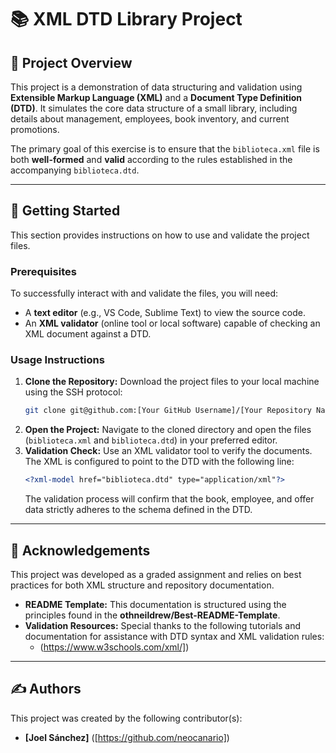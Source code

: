 # 📚 XML DTD Library Project

## 📜 Project Overview

This project is a demonstration of data structuring and validation using **Extensible Markup Language (XML)** and a **Document Type Definition (DTD)**. It simulates the core data structure of a small library, including details about management, employees, book inventory, and current promotions.

The primary goal of this exercise is to ensure that the `biblioteca.xml` file is both **well-formed** and **valid** according to the rules established in the accompanying `biblioteca.dtd`.

---

## 🚀 Getting Started

This section provides instructions on how to use and validate the project files.

### Prerequisites

To successfully interact with and validate the files, you will need:

* A **text editor** (e.g., VS Code, Sublime Text) to view the source code.
* An **XML validator** (online tool or local software) capable of checking an XML document against a DTD.

### Usage Instructions

1.  **Clone the Repository:** Download the project files to your local machine using the SSH protocol:
    ```bash
    git clone git@github.com:[Your GitHub Username]/[Your Repository Name].git
    ```
2.  **Open the Project:** Navigate to the cloned directory and open the files (`biblioteca.xml` and `biblioteca.dtd`) in your preferred editor.
3.  **Validation Check:** Use an XML validator tool to verify the documents. The XML is configured to point to the DTD with the following line:
    ```xml
    <?xml-model href="biblioteca.dtd" type="application/xml"?>
    ```
    The validation process will confirm that the book, employee, and offer data strictly adheres to the schema defined in the DTD.

---

## 🙏 Acknowledgements

This project was developed as a graded assignment and relies on best practices for both XML structure and repository documentation.

* **README Template:** This documentation is structured using the principles found in the **othneildrew/Best-README-Template**.
* **Validation Resources:** Special thanks to the following tutorials and documentation for assistance with DTD syntax and XML validation rules:
    * (https://www.w3schools.com/xml/])

---

## ✍️ Authors

This project was created by the following contributor(s):

* **[Joel Sánchez]** ([https://github.com/neocanario])
